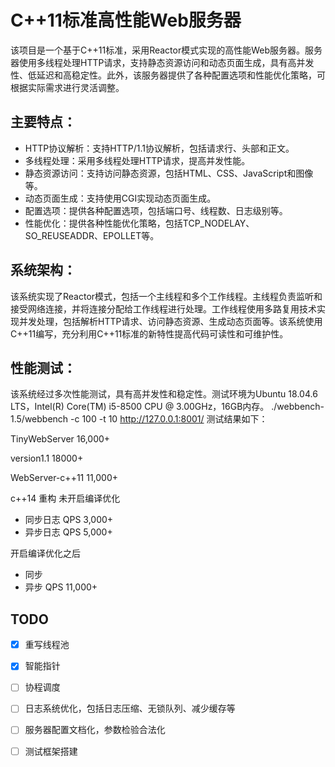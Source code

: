 # C++11标准高性能Web服务器

该项目是一个基于C++11标准，采用Reactor模式实现的高性能Web服务器。服务器使用多线程处理HTTP请求，支持静态资源访问和动态页面生成，具有高并发性、低延迟和高稳定性。此外，该服务器提供了各种配置选项和性能优化策略，可根据实际需求进行灵活调整。

## 主要特点：
- HTTP协议解析：支持HTTP/1.1协议解析，包括请求行、头部和正文。
- 多线程处理：采用多线程处理HTTP请求，提高并发性能。
- 静态资源访问：支持访问静态资源，包括HTML、CSS、JavaScript和图像等。
- 动态页面生成：支持使用CGI实现动态页面生成。
- 配置选项：提供各种配置选项，包括端口号、线程数、日志级别等。
- 性能优化：提供各种性能优化策略，包括TCP_NODELAY、SO_REUSEADDR、EPOLLET等。

## 系统架构：
该系统实现了Reactor模式，包括一个主线程和多个工作线程。主线程负责监听和接受网络连接，并将连接分配给工作线程进行处理。工作线程使用多路复用技术实现并发处理，包括解析HTTP请求、访问静态资源、生成动态页面等。该系统使用C++11编写，充分利用C++11标准的新特性提高代码可读性和可维护性。

## 性能测试：
该系统经过多次性能测试，具有高并发性和稳定性。测试环境为Ubuntu 18.04.6 LTS，Intel(R) Core(TM) i5-8500 CPU @ 3.00GHz，16GB内存。
./webbench-1.5/webbench -c 100 -t 10 http://127.0.0.1:8001/
测试结果如下：

TinyWebServer 16,000+

version1.1 18000+

WebServer-c++11 11,000+

c++14 重构 
未开启编译优化
- 同步日志 QPS 3,000+
- 异步日志 QPS 5,000+

开启编译优化之后
- 同步
- 异步 QPS 11,000+


## TODO
- [x] 重写线程池
- [x] 智能指针
- [ ] 协程调度
- [ ] 日志系统优化，包括日志压缩、无锁队列、减少缓存等
- [ ] 服务器配置文档化，参数检验合法化
- [ ] 测试框架搭建



